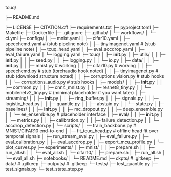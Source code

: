 tcuq/

├─ README.md

├─ LICENSE
├─ CITATION.cff
├─ requirements.txt
├─ pyproject.toml
├─ Makefile
├─ Dockerfile
├─ .gitignore
├─ .github/
│  └─ workflows/
│     └─ ci.yml
├─ configs/
│  ├─ mnist.yaml
│  ├─ cifar10.yaml
│  ├─ speechcmd.yaml           # (stub pipeline note)
│  ├─ tinyimagenet.yaml        # (stub pipeline note)
│  ├─ tcuq_head.yaml
│  ├─ eval_accdrop.yaml
│  ├─ eval_failure.yaml
│  └─ logging.yaml
├─ tcuq/
│  ├─ __init__.py
│  ├─ utils/
│  │  ├─ __init__.py
│  │  ├─ seed.py
│  │  ├─ logging.py
│  │  └─ io.py
│  ├─ data/
│  │  ├─ __init__.py
│  │  ├─ mnist.py              # working
│  │  ├─ cifar10.py            # working
│  │  ├─ speechcmd.py          # stub (torchaudio hook noted)
│  │  ├─ tinyimagenet.py       # stub (download structure noted)
│  │  ├─ corruptions_vision.py # stub hooks
│  │  └─ corruptions_audio.py  # stub hooks
│  ├─ models/
│  │  ├─ __init__.py
│  │  ├─ common.py
│  │  ├─ cnn4_mnist.py
│  │  ├─ resnet8_tiny.py
│  │  └─ mobilenetv2_tiny.py   # (minimal placeholder if you want later)
│  ├─ streaming/
│  │  ├─ __init__.py
│  │  ├─ ring_buffer.py
│  │  ├─ signals.py
│  │  ├─ logistic_head.py
│  │  ├─ quantile.py
│  │  ├─ abstain.py
│  │  └─ state.py
│  ├─ baselines/
│  │  ├─ __init__.py
│  │  ├─ mc_dropout.py
│  │  ├─ deep_ensemble.py
│  │  └─ ee_ensemble.py        # placeholder interface
│  ├─ eval/
│  │  ├─ __init__.py
│  │  ├─ metrics.py
│  │  ├─ calibration.py
│  │  ├─ failure_detection.py
│  │  └─ accdrop_detection.py
│  └─ scripts/
│     ├─ train_backbone.py     # MNIST/CIFAR10 end-to-end
│     ├─ fit_tcuq_head.py      # offline head fit over temporal signals
│     ├─ run_stream_eval.py
│     ├─ eval_failure.py
│     ├─ eval_calibration.py
│     ├─ eval_accdrop.py
│     ├─ export_mcu_profile.py
│     └─ plot_curves.py
├─ experiments/
│  ├─ mnist/
│  │  ├─ prepare.sh
│  │  ├─ run_all.sh
│  │  └─ eval_all.sh
│  └─ cifar10/
│     ├─ prepare.sh
│     ├─ run_all.sh
│     └─ eval_all.sh
├─ notebooks/
│  └─ README.md
├─ ckpts/        # .gitkeep
├─ data/         # .gitkeep
├─ outputs/      # .gitkeep
└─ tests/
   ├─ test_quantile.py
   ├─ test_signals.py
   └─ test_state_step.py
